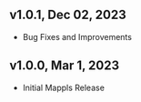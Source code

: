 ## v1.0.1, Dec 02, 2023
* Bug Fixes and Improvements

## v1.0.0, Mar 1, 2023
* Initial Mappls Release